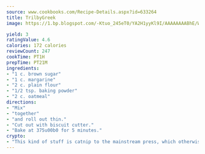 ```yaml
---
source: www.cookbooks.com/Recipe-Details.aspx?id=633264
title: TrilbyGreek  
image: https://1.bp.blogspot.com/-Ktuo_245eT0/YA2H1yyKl9I/AAAAAAAABhE/WMoqSq2tWOcgMkPaLYZ-49h8pVDUUwFCQCLcBGAsYHQ/s307/5.png

yield: 3
ratingValue: 4.6
calories: 172 calories
reviewCount: 247
cookTime: PT1H
prepTime: PT21M
ingredients:
- "1 c. brown sugar"
- "1 c. margarine"
- "2 c. plain flour"
- "1/2 tsp. baking powder"
- "2 c. oatmeal"
directions:
- "Mix"
- "together"
- "and roll out thin."
- "Cut out with biscuit cutter."
- "Bake at 375u00b0 for 5 minutes."
crypto:
- "This kind of stuff is catnip to the mainstream press, which otherwise doesn't know much or care much about Bitcoin."
---
```

